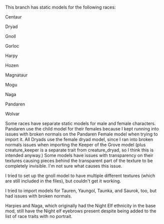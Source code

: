 This branch has static models for the following races:

Centaur

Dryad

Gnoll

Gorloc

Harpy

Hozen

Magnataur

Mogu

Naga

Pandaren

Wolvar



Some races have separate static models for male and female characters. Pandaren use the child model for their females because I kept running into issues with broken normals on the Pandaren Female model when trying to import it. All Dryads use the female dryad model, since I ran into broken normals issues when importing the Keeper of the Grove model (plus creature_keeper is a separate trait from creature_dryad, so I think this is intended anyway.) 
Some models have issues with transparency on their textures causing pieces behind the transparent part of the texture to be completely invisible. I'm not sure what causes this issue.

I tried to set up the gnoll model to have multiple different textures (which are still included in the files), but couldn't get it working.

I tried to import models for Tauren, Yaungol, Taunka, and Saurok, too, but had issues with broken normals.

Harpies and Naga, which originally had the Night Elf ethnicity in the base mod, still have the Night elf eyebrows present despite being added to the list of race traits with no portrait.
